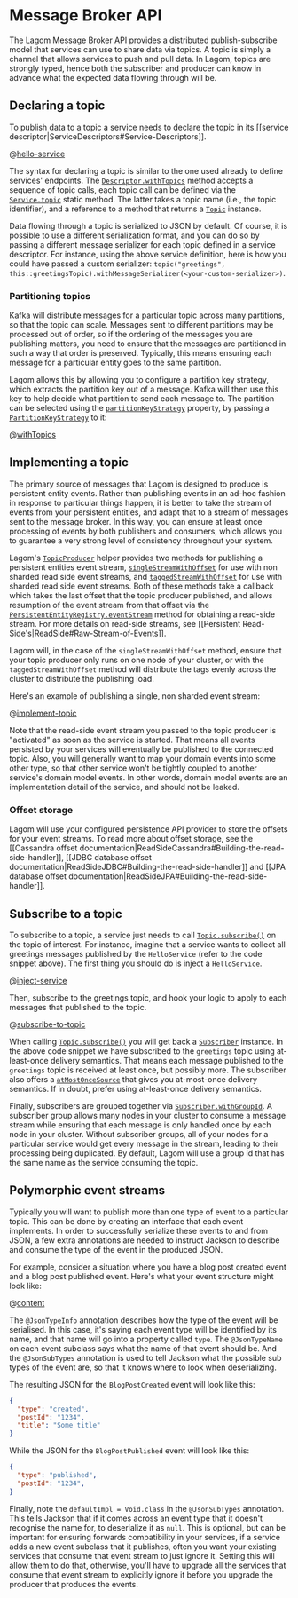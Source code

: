 # Message Broker API

The Lagom Message Broker API provides a distributed publish-subscribe model that services can use to share data via topics. A topic is simply a channel that allows services to push and pull data. In Lagom, topics are strongly typed, hence both the subscriber and producer can know in advance what the expected data flowing through will be.

## Declaring a topic

To publish data to a topic a service needs to declare the topic in its [[service descriptor|ServiceDescriptors#Service-Descriptors]].

@[hello-service](code/docs/javadsl/mb/HelloService.java)

The syntax for declaring a topic is similar to the one used already to define services' endpoints. The [`Descriptor.withTopics`](api/index.html?com/lightbend/lagom/javadsl/api/Descriptor.html#withTopics-com.lightbend.lagom.javadsl.api.Descriptor.TopicCall...-) method accepts a sequence of topic calls, each topic call can be defined via the [`Service.topic`](api/index.html?com/lightbend/lagom/javadsl/api/Service.html#topic-java.lang.String-java.lang.reflect.Method-) static method. The latter takes a topic name (i.e., the topic identifier), and a reference to a method that returns a [`Topic`](api/index.html?com/lightbend/lagom/javadsl/api/broker/Topic.html) instance.

Data flowing through a topic is serialized to JSON by default. Of course, it is possible to use a different serialization format, and you can do so by passing a different message serializer for each topic defined in a service descriptor. For instance, using the above service definition, here is how you could have passed a custom serializer: `topic("greetings", this::greetingsTopic).withMessageSerializer(<your-custom-serializer>)`.

### Partitioning topics

Kafka will distribute messages for a particular topic across many partitions, so that the topic can scale. Messages sent to different partitions may be processed out of order, so if the ordering of the messages you are publishing matters, you need to ensure that the messages are partitioned in such a way that order is preserved.  Typically, this means ensuring each message for a particular entity goes to the same partition.

Lagom allows this by allowing you to configure a partition key strategy, which extracts the partition key out of a message. Kafka will then use this key to help decide what partition to send each message to. The partition can be selected using the [`partitionKeyStrategy`](api/index.html?com/lightbend/lagom/javadsl/api/broker/kafka/KafkaProperties.html#partitionKeyStrategy--) property, by passing a [`PartitionKeyStrategy`](api/index.html?com/lightbend/lagom/javadsl/api/broker/kafka/PartitionKeyStrategy.html) to it: 

@[withTopics](code/docs/javadsl/mb/BlogPostService.java)

## Implementing a topic

The primary source of messages that Lagom is designed to produce is persistent entity events. Rather than publishing events in an ad-hoc fashion in response to particular things happen, it is better to take the stream of events from your persistent entities, and adapt that to a stream of messages sent to the message broker. In this way, you can ensure at least once processing of events by both publishers and consumers, which allows you to guarantee a very strong level of consistency throughout your system.

Lagom's [`TopicProducer`](api/index.html?com/lightbend/lagom/javadsl/broker/TopicProducer.html) helper provides two methods for publishing a persistent entities event stream, [`singleStreamWithOffset`](api/index.html?com/lightbend/lagom/javadsl/broker/TopicProducer.html#singleStreamWithOffset-java.util.function.Function-) for use with non sharded read side event streams, and [`taggedStreamWithOffset`](api/index.html?com/lightbend/lagom/javadsl/broker/TopicProducer.html#taggedStreamWithOffset-org.pcollections.PSequence-java.util.function.BiFunction-) for use with sharded read side event streams.  Both of these methods take a callback which takes the last offset that the topic producer published, and allows resumption of the event stream from that offset via the [`PersistentEntityRegistry.eventStream`](api/index.html?com/lightbend/lagom/javadsl/persistence/PersistentEntityRegistry.html#eventStream-com.lightbend.lagom.javadsl.persistence.AggregateEventTag-com.lightbend.lagom.javadsl.persistence.Offset-) method for obtaining a read-side stream. For more details on read-side streams, see [[Persistent Read-Side's|ReadSide#Raw-Stream-of-Events]].

Lagom will, in the case of the `singleStreamWithOffset` method, ensure that your topic producer only runs on one node of your cluster, or with the `taggedStreamWithOffset` method will distribute the tags evenly across the cluster to distribute the publishing load.

Here's an example of publishing a single, non sharded event stream:

@[implement-topic](code/docs/javadsl/mb/HelloServiceImpl.java)

Note that the read-side event stream you passed to the topic producer is "activated" as soon as the service is started. That means all events persisted by your services will eventually be published to the connected topic. Also, you will generally want to map your domain events into some other type, so that other service won't be tightly coupled to another service's domain model events. In other words, domain model events are an implementation detail of the service, and should not be leaked.

### Offset storage

Lagom will use your configured persistence API provider to store the offsets for your event streams. To read more about offset storage, see the [[Cassandra offset documentation|ReadSideCassandra#Building-the-read-side-handler]], [[JDBC database offset documentation|ReadSideJDBC#Building-the-read-side-handler]] and [[JPA database offset documentation|ReadSideJPA#Building-the-read-side-handler]].

## Subscribe to a topic

To subscribe to a topic, a service just needs to call [`Topic.subscribe()`](api/index.html?com/lightbend/lagom/javadsl/api/broker/Topic.html#subscribe--) on the topic of interest. For instance, imagine that a service wants to collect all greetings messages published by the `HelloService` (refer to the code snippet above). The first thing you should do is inject a `HelloService`.

@[inject-service](code/docs/javadsl/mb/AnotherServiceImpl.java)

Then, subscribe to the greetings topic, and hook your logic to apply to each messages that published to the topic.

@[subscribe-to-topic](code/docs/javadsl/mb/AnotherServiceImpl.java)

When calling [`Topic.subscribe()`](api/index.html?com/lightbend/lagom/javadsl/api/broker/Topic.html#subscribe--) you will get back a [`Subscriber`](api/index.html?com/lightbend/lagom/javadsl/api/broker/Subscriber.html) instance. In the above code snippet we have subscribed to the `greetings` topic using at-least-once delivery semantics. That means each message published to the `greetings` topic is received at least once, but possibly more. The subscriber also offers a [`atMostOnceSource`](api/index.html?com/lightbend/lagom/javadsl/api/broker/Subscriber.html#atMostOnceSource--) that gives you at-most-once delivery semantics. If in doubt, prefer using at-least-once delivery semantics.

Finally, subscribers are grouped together via [`Subscriber.withGroupId`](api/index.html?com/lightbend/lagom/javadsl/api/broker/Subscriber.html#withGroupId-java.lang.String-). A subscriber group allows many nodes in your cluster to consume a message stream while ensuring that each message is only handled once by each node in your cluster.  Without subscriber groups, all of your nodes for a particular service would get every message in the stream, leading to their processing being duplicated.  By default, Lagom will use a group id that has the same name as the service consuming the topic.

## Polymorphic event streams

Typically you will want to publish more than one type of event to a particular topic. This can be done by creating an interface that each event implements. In order to successfully serialize these events to and from JSON, a few extra annotations are needed to instruct Jackson to describe and consume the type of the event in the produced JSON.

For example, consider a situation where you have a blog post created event and a blog post published event. Here's what your event structure might look like:

@[content](code/docs/javadsl/mb/BlogPostEvent.java)

The `@JsonTypeInfo` annotation describes how the type of the event will be serialised. In this case, it's saying each event type will be identified by its name, and that name will go into a property called `type`. The `@JsonTypeName` on each event subclass says what the name of that event should be. And the `@JsonSubTypes` annotation is used to tell Jackson what the possible sub types of the event are, so that it knows where to look when deserializing.

The resulting JSON for the `BlogPostCreated` event will look like this:

```json
{
  "type": "created",
  "postId": "1234",
  "title": "Some title"
}
```

While the JSON for the `BlogPostPublished` event will look like this:

```json
{
  "type": "published",
  "postId": "1234",
}
```

Finally, note the `defaultImpl = Void.class` in the `@JsonSubTypes` annotation. This tells Jackson that if it comes across an event type that it doesn't recognise the name for, to deserialize it as `null`. This is optional, but can be important for ensuring forwards compatibility in your services, if a service adds a new event subclass that it publishes, often you want your existing services that consume that event stream to just ignore it. Setting this will allow them to do that, otherwise, you'll have to upgrade all the services that consume that event stream to explicitly ignore it before you upgrade the producer that produces the events.
